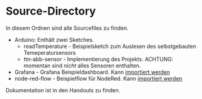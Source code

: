# Source-Directory
In diesem Ordnen sind alle Sourcefiles zu finden.
* Arduino: Enthält zwei Sketches. 
  * readTemperature - Beispielsketch zum Auslesen des selbstgebauten Temeperatursensors
  * ttn-abb-sensor - Implementierung des Projekts. ACHTUNG: momentan sind _nicht_ alles Sensoren enthalten.
* Grafana - Grafana Beispieldashboard. Kann [importiert werden](http://docs.grafana.org/reference/export_import/)
* node-red-flow - Beispielflow für NodeRed. Kann [importiert werden](http://developers.sensetecnic.com/article/how-to-import-a-node-red-flow/) 

Dokumentation ist in den Handouts zu finden.
